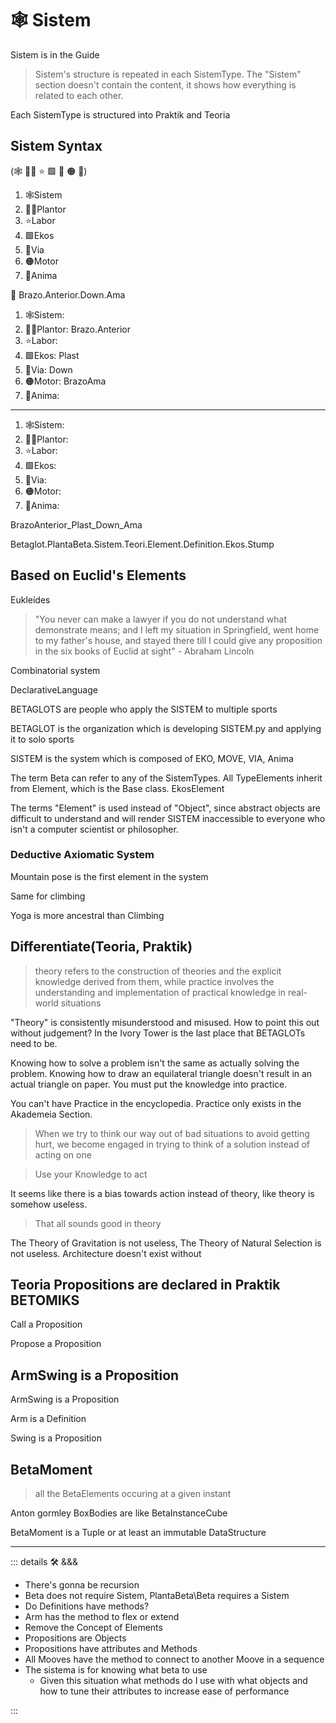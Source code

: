 # 🕸 Sistem

Sistem is in the Guide

> Sistem's structure is repeated in each SistemType. The "Sistem" section doesn't contain the content, it shows how everything is related to each other.

Each SistemType is structured into Praktik and Teoria

## Sistem Syntax

(🕸 👷‍♀️ ⭐ 🟩 🔻 🟠 💜)

1. 🕸Sistem
2. 👷‍♀️Plantor
3. ⭐Labor
4. 🟩Ekos
5. 🔻Via
6. 🟠Motor
7. 💜Anima

🔷 Brazo.Anterior.Down.Ama

1. 🕸Sistem:
2. 👷‍♀️Plantor: Brazo.Anterior
3. ⭐Labor:
4. 🟩Ekos: Plast
5. 🔻Via: Down
6. 🟠Motor: BrazoAma
7. 💜Anima:

---

1. 🕸Sistem:
2. 👷‍♀️Plantor:
3. ⭐Labor:
4. 🟩Ekos:
5. 🔻Via:
6. 🟠Motor:
7. 💜Anima:

BrazoAnterior_Plast_Down_Ama

Betaglot.PlantaBeta.Sistem.Teori.Element.Definition.Ekos.Stump

## Based on Euclid's Elements

Eukleídes

> "You never can make a lawyer if you do not understand what demonstrate means; and I left my situation in Springfield, went home to my father's house, and stayed there till I could give any proposition in the six books of Euclid at sight" - Abraham Lincoln

Combinatorial system

DeclarativeLanguage

BETAGLOTS are people who apply the SISTEM to multiple sports

BETAGLOT is the organization which is developing SISTEM.py and applying it to solo sports

SISTEM is the system which is composed of EKO, MOVE, VIA, Anima

The term Beta can refer to any of the SistemTypes. All TypeElements inherit from Element, which is the Base class. EkosElement

The terms "Element" is used instead of "Object", since abstract objects are difficult to understand and will render SISTEM inaccessible to everyone who isn't a computer scientist or philosopher.

### Deductive Axiomatic System

Mountain pose is the first element in the system

Same for climbing

Yoga is more ancestral than Climbing

## Differentiate(Teoria, Praktik)

> theory refers to the construction of theories and the explicit knowledge derived from them, while practice involves the understanding and implementation of practical knowledge in real-world situations

"Theory" is consistently misunderstood and misused. How to point this out without judgement? In the Ivory Tower is the last place that BETAGLOTs need to be.  

Knowing how to solve a problem isn't the same as actually solving the problem. Knowing how to draw an equilateral triangle doesn't result in an actual triangle on paper. You must put the knowledge into practice.

You can't have Practice in the encyclopedia. Practice only exists in the Akademeia Section.

> When we try to think our way out of bad situations to avoid getting hurt, we become engaged in trying to think of a solution instead of acting on one

> Use your Knowledge to act

It seems like there is a bias towards action instead of theory, like theory is somehow useless.

> That all sounds good in theory

The Theory of Gravitation is not useless, The Theory of Natural Selection is not useless. Architecture doesn't exist without  

## Teoria Propositions are declared in Praktik BETOMIKS

Call a Proposition

Propose a Proposition

## ArmSwing is a Proposition

ArmSwing is a Proposition

Arm is a Definition

Swing is a Proposition

## BetaMoment

> all the BetaElements occuring at a given instant

Anton gormley BoxBodies are like BetaInstanceCube

BetaMoment is a Tuple or at least an immutable DataStructure

---

<!-- =================================================== -->
<!-- =================================================== -->
<!-- =================================================== -->
<!-- =================================================== -->
<!-- =================================================== -->
::: details 🛠 <dev>&&&</dev>

- There's gonna be recursion
- Beta does not require Sistem, PlantaBeta\Beta requires a Sistem
- Do Definitions have methods?
- Arm has the method to flex or extend
- Remove the Concept of Elements
- Propositions are Objects
- Propositions have attributes and Methods
- All Mooves have the method to connect to another Moove in a sequence
- The sistema is for knowing what beta to use
    - Given this situation what methods do I use with what objects and how to tune their attributes to increase ease of performance

:::
